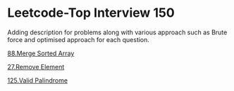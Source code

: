 # Leetcode-Top Interview 150
Adding description for problems along with various approach such as Brute force and optimised approach for each question.

[88.Merge Sorted Array](https://leetcode.com/problems/merge-sorted-array/description/?envType=study-plan-v2&envId=top-interview-150)

[27.Remove Element](https://leetcode.com/problems/remove-element/description/?envType=study-plan-v2&envId=top-interview-150)

[125.Valid Palindrome](https://leetcode.com/problems/valid-palindrome/description/?envType=study-plan-v2&envId=top-interview-150)
